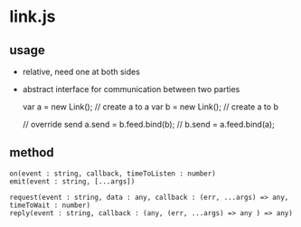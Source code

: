 # link.js

## usage 
  - relative, need one at both sides
  - abstract interface for communication between two parties    
  
  
    var a = new Link();       // create a to a 
    var b = new Link();       // create a to b
     
    // override send 
    a.send = b.feed.bind(b);    // 
    b.send = a.feed.bind(a);
      

## method

    on(event : string, callback, timeToListen : number)
    emit(event : string, [...args])
    
    request(event : string, data : any, callback : (err, ...args) => any, timeToWait : number)
    reply(event : string, callback : (any, (err, ...args) => any ) => any)
